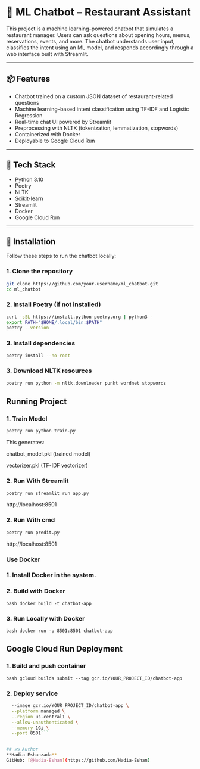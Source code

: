 # 🤖 ML Chatbot – Restaurant Assistant

This project is a machine learning–powered chatbot that simulates a restaurant manager. Users can ask questions about opening hours, menus, reservations, events, and more. The chatbot understands user input, classifies the intent using an ML model, and responds accordingly through a web interface built with Streamlit.

---

## 📦 Features

- Chatbot trained on a custom JSON dataset of restaurant-related questions
- Machine learning–based intent classification using TF-IDF and Logistic Regression
- Real-time chat UI powered by Streamlit
- Preprocessing with NLTK (tokenization, lemmatization, stopwords)
- Containerized with Docker
- Deployable to Google Cloud Run

---

## 🧱 Tech Stack

- Python 3.10
- Poetry
- NLTK
- Scikit-learn
- Streamlit
- Docker
- Google Cloud Run

---

## 🚀 Installation

Follow these steps to run the chatbot locally:

### 1. Clone the repository

```bash
git clone https://github.com/your-username/ml_chatbot.git
cd ml_chatbot
```
### 2. Install Poetry (if not installed)
```bash
curl -sSL https://install.python-poetry.org | python3 -
export PATH="$HOME/.local/bin:$PATH"
poetry --version
```

### 3.  Install dependencies
```bash 
poetry install --no-root
```

### 3.  Download NLTK resources
```bash 
poetry run python -m nltk.downloader punkt wordnet stopwords
```

## Running Project

### 1. Train Model
```bash
poetry run python train.py
```
This generates:

chatbot_model.pkl (trained model)

vectorizer.pkl (TF-IDF vectorizer)

### 2. Run With Streamlit
```bash
poetry run streamlit run app.py
```
http://localhost:8501

### 2. Run With cmd
```bash
poetry run predit.py
```
http://localhost:8501


### Use Docker
### 1. Install Docker in the system.
### 2. Build with Docker
```bash docker build -t chatbot-app```
### 3. Run Locally with Docker
```bash docker run -p 8501:8501 chatbot-app```


## Google Cloud Run Deployment
### 1. Build and push container
```bash gcloud builds submit --tag gcr.io/YOUR_PROJECT_ID/chatbot-app```
### 2. Deploy service
```bash gcloud run deploy chatbot-app \
  --image gcr.io/YOUR_PROJECT_ID/chatbot-app \
  --platform managed \
  --region us-central1 \
  --allow-unauthenticated \
  --memory 1Gi \
  --port 8501```


## ✍️ Author
**Hadia Eshanzada**  
GitHub: [@Hadia-Eshan](https://github.com/Hadia-Eshan)